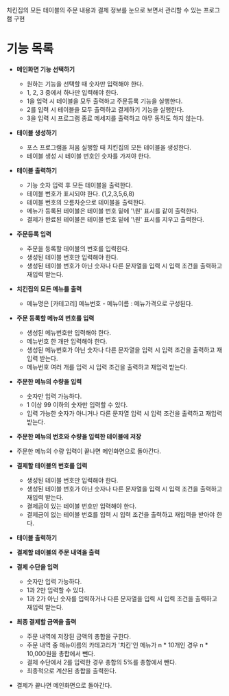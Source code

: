 치킨집의 모든 테이블의 주문 내용과 결제 정보를 눈으로 보면서 관리할 수 있는 프로그램 구현



# 기능 목록

- **메인화면 기능 선택하기**
  - 원하는 기능을 선택할 때 숫자만 입력해야 한다.
  - 1, 2, 3 중에서 하나만 입력해야 한다.
  - 1을 입력 시 테이블을 모두 출력하고 주문등록 기능을 실행한다.
  - 2를 입력 시 테이블을 모두 출력하고 결제하기 기능을 실행한다.
  - 3을 입력 시 프로그램 종료 메세지를 출력하고 아무 동작도 하지 않는다.

- **테이블 생성하기**
  - 포스 프로그램을 처음 실행할 때 치킨집의 모든 테이블을 생성한다.
  - 테이블 생성 시 테이블 번호인 숫자를 가져야 한다.

- **테이블 출력하기**
  - 기능 숫자 입력 후 모든 테이블을 출력한다.
  - 테이블 번호가 표시되야 한다. (1,2,3,5,6,8)
  - 테이블 번호의 오름차순으로 테이블을 출력한다.
  - 메뉴가 등록된 테이블은 테이블 번호 밑에 '\원' 표시를 같이 출력한다.
  - 결제가 완료된 테이블은 테이블 번호 밑에 '\원' 표시를 지우고 출력한다.

- **주문등록 입력**
  - 주문을 등록할 테이블의 번호를 입력한다.
  - 생성된 테이블 번호만 입력해야 한다.
  - 생성된 테이블 번호가 아닌 숫자나 다른 문자열을 입력 시 입력 조건을 출력하고 재입력 받는다.
- **치킨집의 모든 메뉴를 출력**
  - 메뉴명은 [카테고리] 메뉴번호 - 메뉴이름 : 메뉴가격으로 구성된다.
- **주문 등록할 메뉴의 번호를 입력**
  - 생성된 메뉴번호만 입력해야 한다.
  - 메뉴번호 한 개만 입력해야 한다.
  - 생성된 메뉴번호가 아닌 숫자나 다른 문자열을 입력 시 입력 조건을 출력하고 재입력 받는다.
  - 메뉴번호 여러 개를 입력 시 입력 조건을 출력하고 재입력 받는다.
- **주문한 메뉴의 수량을 입력**
  - 숫자만 입력 가능하다.
  - 1 이상 99 이하의 숫자만 입력할 수 있다.
  - 입력 가능한 숫자가 아니거나 다른 문자열 입력 시 입력 조건을 출력하고 재입력 받는다.
- **주문한 메뉴의 번호와 수량을 입력한 테이블에 저장**
- 주문한 메뉴의 수량 입력이 끝나면 메인화면으로 돌아간다.

- **결제할 테이블의 번호를 입력**
  - 생성된 테이블 번호만 입력해야 한다.
  - 생성된 테이블 번호가 아닌 숫자나 다른 문자열을 입력 시 입력 조건을 출력하고 재입력 받는다.
  - 결제금이 있는 테이블 번호만 입력해야 한다.
  - 결제금이 없는 테이블 번호를 입력 시 입력 조건을 출력하고 재입력을 받아야 한다.
- **테이블 출력하기**
- **결제할 테이블의 주문 내역을 출력**
- **결제 수단을 입력**
  - 숫자만 입력 가능하다.
  - 1과 2만 입력할 수 있다.
  - 1과 2가 아닌 숫자를 입력하거나 다른 문자열을 입력 시 입력 조건을 출력하고 재입력 받는다.
- **최종 결제할 금액을 출력**
  - 주문 내역에 저장된 금액의 총합을 구한다.
  - 주문 내역 중 메뉴이름의 카테고리가 '치킨'인 메뉴가 n * 10개인 경우 n * 10,000원을 총합에서 뺀다.
  - 결제 수단에서 2를 입력한 경우 총합의 5%를 총합에서 뺀다.
  - 최종적으로 계산된 총합을 출력한다.
- 결제가 끝나면 메인화면으로 돌아간다.